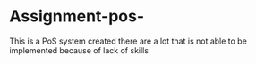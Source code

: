 # Assignment-pos-
This is a PoS system created there are a lot that is not able to be implemented because of lack of skills
